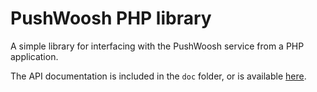 PushWoosh PHP library
=====================

A simple library for interfacing with the PushWoosh service from a PHP application.

The API documentation is included in the `doc` folder, or is available [here](http://matthewbdaly.github.io/PushWooshPHPLibrary/).
